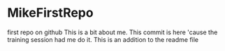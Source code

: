 # MikeFirstRepo
first repo on github
This is a bit about me.
This commit is here 'cause the training session had me do it.
This is an addition to the readme file
